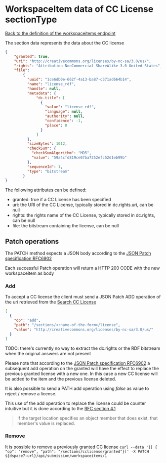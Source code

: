 # WorkspaceItem data of CC License sectionType
[Back to the definition of the workspaceitems endpoint](workspaceitems.md)

The section data represents the data about the CC license

```json
{
  	"granted": true,
  	"uri": "http://creativecommons.org/licenses/by-nc-sa/3.0/us/",
  	"rights": "Attribution-NonCommercial-ShareAlike 3.0 United States",
	"file":  
  	 	{
          "uuid": "1ce6db0e-662f-4a13-ba87-c371ad664b14",
          "name": "license_rdf",
          "handle": null,
          "metadata": {
              "dc.title": [
                {
                  "value": "license_rdf",
                  "language": null,
                  "authority": null,
                  "confidence": -1,
                  "place": 0
                }
              ]
          },
          "sizeBytes": 1012,
          "checkSum": {
            "checkSumAlgorithm": "MD5",
            "value": "59a4cfd819ce67ba7252efc52d1eb99b"
          },
          "sequenceId": 1,
          "type": "bitstream"
        }
}
```

The following attributes can be defined:
* granted: true if a CC License has been specified
* uri: the URI of the CC License, typically stored in dc.rights.uri, can be null
* rights: the rights name of the CC License, typically stored in dc.rights, can be null
* file: the bitstream containing the license, can be null

## Patch operations
The PATCH method expects a JSON body according to the [JSON Patch specification RFC6902](https://tools.ietf.org/html/rfc6902)

Each successful Patch operation will return a HTTP 200 CODE with the new workspaceitem as body

### Add
To accept a CC license the client must send a JSON Patch ADD operation of the uri retrieved from the [Search CC License](submissioncclicenses.md#search-cc-license)

```json
[
  {
    "op": "add",
    "path": "/sections/<:name-of-the-form>/license",
    "value": "http://creativecommons.org/licenses/by-nc-sa/3.0/us/"
  }
]
```

TODO: there's currently no way to extract the dc.rights or the RDF bitstream when the original answers are not present

Please note that according to the [JSON Patch specification RFC6902](https://tools.ietf.org/html/rfc6902) a subsequent add operation on the granted will have the effect to replace the previous granted license with a new one. 
In this case a new CC license will be added to the item and the previous license deleted.

It is also possible to send a PATH add operation using *false* as value to reject / remove a license.

This use of the add operation to replace the license could be counter intuitive but it is done according to the [RFC section 4.1](https://tools.ietf.org/html/rfc6902#section-4.1)
> If the target location specifies an object member that does exist, that member's value is replaced.

### Remove
It is possible to remove a previously granted CC license 
`curl --data '{[ { "op": "remove", "path": "/sections/cclicense/granted"}]' -X PATCH ${dspace7-url}/api/submission/workspaceitems/1`
